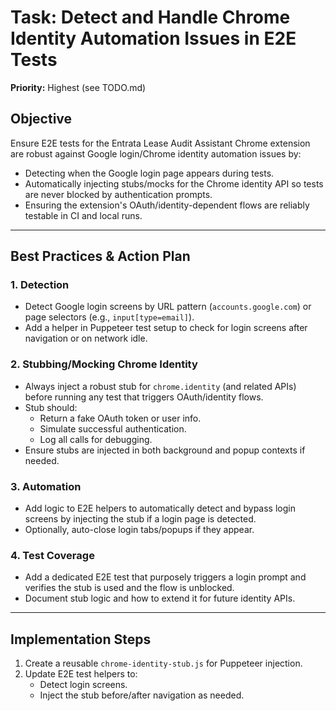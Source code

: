 # Task: Detect and Handle Chrome Identity Automation Issues in E2E Tests

**Priority:** Highest (see TODO.md)

## Objective

Ensure E2E tests for the Entrata Lease Audit Assistant Chrome extension are robust against Google login/Chrome identity automation issues by:

- Detecting when the Google login page appears during tests.
- Automatically injecting stubs/mocks for the Chrome identity API so tests are never blocked by authentication prompts.
- Ensuring the extension's OAuth/identity-dependent flows are reliably testable in CI and local runs.

---

## Best Practices & Action Plan

### 1. Detection

- Detect Google login screens by URL pattern (`accounts.google.com`) or page selectors (e.g., `input[type=email]`).
- Add a helper in Puppeteer test setup to check for login screens after navigation or on network idle.

### 2. Stubbing/Mocking Chrome Identity

- Always inject a robust stub for `chrome.identity` (and related APIs) before running any test that triggers OAuth/identity flows.
- Stub should:
  - Return a fake OAuth token or user info.
  - Simulate successful authentication.
  - Log all calls for debugging.
- Ensure stubs are injected in both background and popup contexts if needed.

### 3. Automation

- Add logic to E2E helpers to automatically detect and bypass login screens by injecting the stub if a login page is detected.
- Optionally, auto-close login tabs/popups if they appear.

### 4. Test Coverage

- Add a dedicated E2E test that purposely triggers a login prompt and verifies the stub is used and the flow is unblocked.
- Document stub logic and how to extend it for future identity APIs.

---

## Implementation Steps

1. Create a reusable `chrome-identity-stub.js` for Puppeteer injection.
2. Update E2E test helpers to:
   - Detect login screens.
   - Inject the stub before/after navigation as needed.
